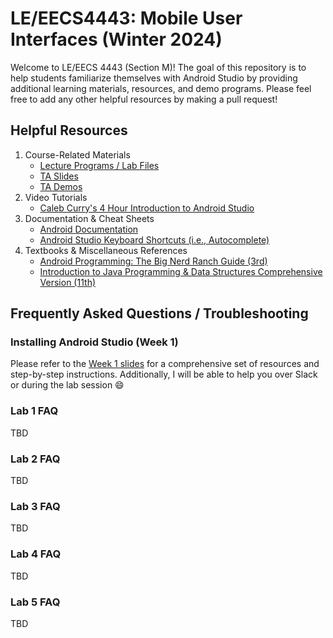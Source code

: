 # LE/EECS4443: Mobile User Interfaces (Winter 2024)
Welcome to LE/EECS 4443 (Section M)! The goal of this repository is to help students familiarize themselves with Android Studio by providing additional learning materials, resources, and demo programs. 
Please feel free to add any other helpful resources by making a pull request! 
## Helpful Resources
1. Course-Related Materials
     - [Lecture Programs / Lab Files](https://github.com/yorku-ease/EECS4443-Demos)
     - [TA Slides](https://github.com/stoyonaga/EECS4443_W24_Assets/tree/main/TA%20Slides)
     - [TA Demos](https://github.com/stoyonaga/EECS4443_W24_Assets/tree/main/TA%20Demos)
2. Video Tutorials
    - [Caleb Curry's 4 Hour Introduction to Android Studio](https://www.youtube.com/watch?v=tZvjSl9dswg&themeRefresh=1)
3. Documentation & Cheat Sheets
   - [Android Documentation](https://developer.android.com/docs) 
   - [Android Studio Keyboard Shortcuts (i.e., Autocomplete)](https://developer.android.com/studio/intro/keyboard-shortcuts)
4. Textbooks & Miscellaneous References
   - [Android Programming: The Big Nerd Ranch Guide (3rd)](https://www.amazon.ca/Android-Programming-Nerd-Ranch-Guide/dp/0134706056)
   - [Introduction to Java Programming & Data Structures Comprehensive Version (11th)](https://www.pearson.com/store/p/introduction-to-java-programming-and-data-structures-comprehensive-version-ebook-global-edition/GPROG_A101708554311_learnernz-availability/9781292221892)
## Frequently Asked Questions / Troubleshooting
### Installing Android Studio (Week 1)
Please refer to the [Week 1 slides](https://github.com/stoyonaga/EECS4443_W24_Assets/blob/main/TA%20Slides/Week%201%20-%20Introduction.pdf) for a comprehensive set of resources and step-by-step instructions. Additionally, I will be able to help you over Slack or during the lab session 😄
### Lab 1 FAQ
TBD
### Lab 2 FAQ
TBD
### Lab 3 FAQ
TBD
### Lab 4 FAQ
TBD
### Lab 5 FAQ
TBD
